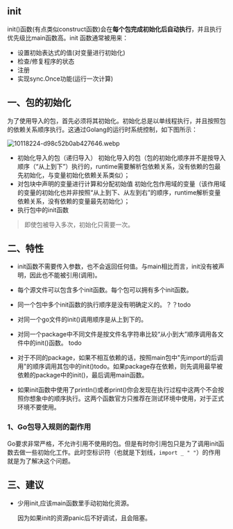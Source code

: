 ## init

init()函数(有点类似construct函数)会在**每个包完成初始化后自动执行**，并且执行优先级比main函数高。init 函数通常被用来：
* 设置初始表达式的值(对变量进行初始化)
* 检查/修复程序的状态
* 注册
* 实现sync.Once功能(运行一次计算)

## 一、包的初始化
为了使用导入的包，首先必须将其初始化。初始化总是以单线程执行，并且按照包的依赖关系顺序执行。这通过Golang的运行时系统控制，如下图所示：

![10118224-d98c52b0ab427646.webp](https://pic.imgdb.cn/item/622f53655baa1a80abe79dfa.png)

* 初始化导入的包（递归导入）
    初始化导入的包（包的初始化顺序并不是按导入顺序（“从上到下”）执行的，runtime需要解析包依赖关系，没有依赖的包最先初始化，与变量初始化依赖关系类似）；
* 对包块中声明的变量进行计算和分配初始值
    初始化包作用域的变量（该作用域的变量的初始化也并非按照“从上到下、从左到右”的顺序，runtime解析变量依赖关系，没有依赖的变量最先初始化）；
* 执行包中的init函数

> 即使包被导入多次，初始化只需要一次。

## 二、特性
* init函数不需要传入参数，也不会返回任何值。与main相比而言，init没有被声明，因此也不能被引用(调用)。
* 每个源文件可以包含多个init函数。每个包可以拥有多个init函数。
* 同一个包中多个init函数的执行顺序是没有明确定义的。？？todo
* 对同一个go文件的init()调用顺序是从上到下的。
* 对同一个package中不同文件是按文件名字符串比较“从小到大”顺序调用各文件中的init()函数。 todo
* 对于不同的package，如果不相互依赖的话，按照main包中"先import的后调用"的顺序调用其包中的init()todo。如果package存在依赖，则先调用最早被依赖的package中的init()，最后调用main函数。

* 如果init函数中使用了println()或者print()你会发现在执行过程中这两个不会按照你想象中的顺序执行。这两个函数官方只推荐在测试环境中使用，对于正式环境不要使用。

### 1、Go包导入规则的副作用
Go要求非常严格，不允许引用不使用的包。但是有时你引用包只是为了调用init函数去做一些初始化工作。此时空标识符（也就是下划线，`import _ " "`）的作用就是为了解决这个问题。

## 三、建议

- 少用init,应该main函数里手动初始化资源。

  因为如果init的资源panic后不好调试，且会阻塞。

 